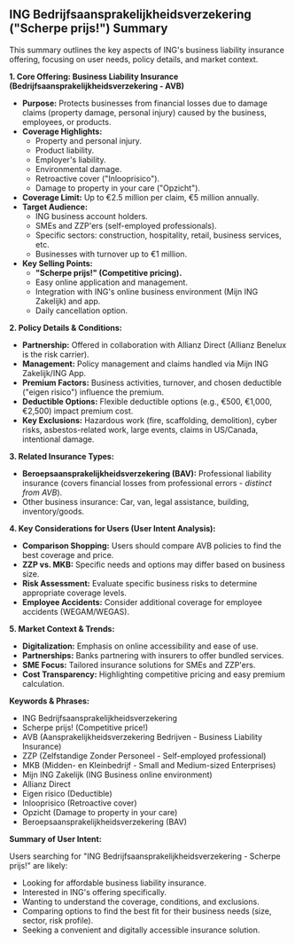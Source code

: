 ## ING Bedrijfsaansprakelijkheidsverzekering ("Scherpe prijs!") Summary

This summary outlines the key aspects of ING's business liability insurance offering, focusing on user needs, policy details, and market context.

**1. Core Offering: Business Liability Insurance (Bedrijfsaansprakelijkheidsverzekering - AVB)**

*   **Purpose:** Protects businesses from financial losses due to damage claims (property damage, personal injury) caused by the business, employees, or products.
*   **Coverage Highlights:**
    *   Property and personal injury.
    *   Product liability.
    *   Employer's liability.
    *   Environmental damage.
    *   Retroactive cover ("Inlooprisico").
    *   Damage to property in your care ("Opzicht").
*   **Coverage Limit:** Up to €2.5 million per claim, €5 million annually.
*   **Target Audience:**
    *   ING business account holders.
    *   SMEs and ZZP'ers (self-employed professionals).
    *   Specific sectors: construction, hospitality, retail, business services, etc.
    *   Businesses with turnover up to €1 million.
*   **Key Selling Points:**
    *   **"Scherpe prijs!" (Competitive pricing).**
    *   Easy online application and management.
    *   Integration with ING's online business environment (Mijn ING Zakelijk) and app.
    *   Daily cancellation option.

**2. Policy Details & Conditions:**

*   **Partnership:** Offered in collaboration with Allianz Direct (Allianz Benelux is the risk carrier).
*   **Management:** Policy management and claims handled via Mijn ING Zakelijk/ING App.
*   **Premium Factors:** Business activities, turnover, and chosen deductible ("eigen risico") influence the premium.
*   **Deductible Options:** Flexible deductible options (e.g., €500, €1,000, €2,500) impact premium cost.
*   **Key Exclusions:** Hazardous work (fire, scaffolding, demolition), cyber risks, asbestos-related work, large events, claims in US/Canada, intentional damage.

**3. Related Insurance Types:**

*   **Beroepsaansprakelijkheidsverzekering (BAV):** Professional liability insurance (covers financial losses from professional errors - *distinct from AVB*).
*   Other business insurance: Car, van, legal assistance, building, inventory/goods.

**4. Key Considerations for Users (User Intent Analysis):**

*   **Comparison Shopping:** Users should compare AVB policies to find the best coverage and price.
*   **ZZP vs. MKB:**  Specific needs and options may differ based on business size.
*   **Risk Assessment:**  Evaluate specific business risks to determine appropriate coverage levels.
*   **Employee Accidents:** Consider additional coverage for employee accidents (WEGAM/WEGAS).

**5. Market Context & Trends:**

*   **Digitalization:** Emphasis on online accessibility and ease of use.
*   **Partnerships:** Banks partnering with insurers to offer bundled services.
*   **SME Focus:** Tailored insurance solutions for SMEs and ZZP'ers.
*   **Cost Transparency:** Highlighting competitive pricing and easy premium calculation.

**Keywords & Phrases:**

*   ING Bedrijfsaansprakelijkheidsverzekering
*   Scherpe prijs! (Competitive price!)
*   AVB (Aansprakelijkheidsverzekering Bedrijven - Business Liability Insurance)
*   ZZP (Zelfstandige Zonder Personeel - Self-employed professional)
*   MKB (Midden- en Kleinbedrijf - Small and Medium-sized Enterprises)
*   Mijn ING Zakelijk (ING Business online environment)
*   Allianz Direct
*   Eigen risico (Deductible)
*   Inlooprisico (Retroactive cover)
*   Opzicht (Damage to property in your care)
*   Beroepsaansprakelijkheidsverzekering (BAV)

**Summary of User Intent:**

Users searching for "ING Bedrijfsaansprakelijkheidsverzekering - Scherpe prijs!" are likely:

*   Looking for affordable business liability insurance.
*   Interested in ING's offering specifically.
*   Wanting to understand the coverage, conditions, and exclusions.
*   Comparing options to find the best fit for their business needs (size, sector, risk profile).
*   Seeking a convenient and digitally accessible insurance solution.